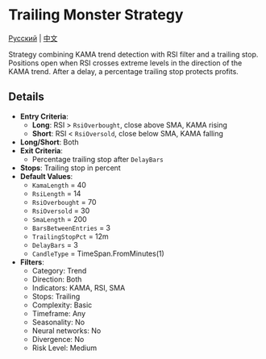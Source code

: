 # Trailing Monster Strategy
[Русский](README_ru.md) | [中文](README_cn.md)

Strategy combining KAMA trend detection with RSI filter and a trailing stop. Positions open when RSI crosses extreme levels in the direction of the KAMA trend. After a delay, a percentage trailing stop protects profits.

## Details
- **Entry Criteria**:
  - **Long**: RSI > `RsiOverbought`, close above SMA, KAMA rising
  - **Short**: RSI < `RsiOversold`, close below SMA, KAMA falling
- **Long/Short**: Both
- **Exit Criteria**:
  - Percentage trailing stop after `DelayBars`
- **Stops**: Trailing stop in percent
- **Default Values**:
  - `KamaLength` = 40
  - `RsiLength` = 14
  - `RsiOverbought` = 70
  - `RsiOversold` = 30
  - `SmaLength` = 200
  - `BarsBetweenEntries` = 3
  - `TrailingStopPct` = 12m
  - `DelayBars` = 3
  - `CandleType` = TimeSpan.FromMinutes(1)
- **Filters**:
  - Category: Trend
  - Direction: Both
  - Indicators: KAMA, RSI, SMA
  - Stops: Trailing
  - Complexity: Basic
  - Timeframe: Any
  - Seasonality: No
  - Neural networks: No
  - Divergence: No
  - Risk Level: Medium
